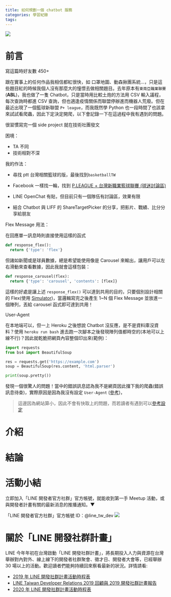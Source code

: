 ```yaml
---
title: 如何規劃一個 chatbot 服務
categories: 學習紀錄
tags:
---
```


<style>
  section.compact {
    font-size: 150%  
  }
  img[alt~="center"] {
    display: block;
    margin: 0 auto;
  }
</style>

![](https://nijialin.com/images/2021/)

# 前言

寫這篇時好友數 450+

跟在實事上的任何作品我相信都紅很快，如 口罩地圖、動森揪團系統...，只是這些題目紅的時候我個人沒有那麼大的憧憬去做相關題目。去年原本有`東南亞職業聯賽`(**ABL**)，我也做了一隻 Chatbot，只是當時用比較土炮的方法用 CSV 輸入議程，每次查詢時都進 CSV 查詢，但也適逢疫情關係而聯盟停辦進而機器人荒廢。但在最近出現了一個籃球新聯盟 `P+ league`，而我既然學 Python 也一段時間了也該拿來試試看爬蟲，因此下定決定開爬，以下會記錄一下在這過程中我有遇到的問題。

很習慣寫完一個 side project 就在技術社團發文

困境：

- TA 不同
- 技術相對不深

我的作法：

- 尋找 ptt 台灣相關籃球的版，最後找到`basketballTW`
- Facebook 一樣找一輪，找到 [P.LEAGUE + 台灣新職業籃球聯賽 (球迷討論區)](https://www.facebook.com/groups/292574422078791)
- LINE OpenChat 有貼，但目前只有一個隊伍有討論區，效果有限

- 結合 Chatbot 與 LIFF 的 ShareTargetPicker 的分享，把影片、戰績、比分分享給朋友
<!-- more -->

Flex Message 用法：

在回應單一訊息時則直接使用這樣的函式

```python
def response_flex():
  return {'type': 'flex'}
```

但諸如新聞或是球員數據，總是希望能使用像是 Carousel 來輸出，讓用戶可以左右滑動來查看數據，因此我就會這樣包裝：

```python
def response_carousel(flex):
  return {'type': 'carousel', 'contents': [flex]}
```

這樣的好處是讓上述 `response_flex()` 可以達到共用的目的，只要個別設計相關的 Flex(使用 [Simulator]())，當邏輯寫完之後產生 1~N 個 Flex Message 並放進一個陣列，丟給 carousel 函式即可達到共用！

User-Agent

在本地端可以，但一上 Heroku 之後想說 Chatbot 沒反應，是不是資料庫沒資料？使用 `heroku run bash` 進去跑一次腳本之後發現陣列值都時空的(本地可以上線不行)？因此就乾脆把網頁內容整個印出來(範例)：

```python
import requests
from bs4 import BeautifulSoup

res = requests.get('https://example.com')
soup = BeautifulSoup(res.content, 'html.parser')

print(soup.pretty())
```

發現一個很驚人的問題！當中的錯誤訊息認為我不是網頁因此擋下我的爬蟲(錯誤訊息待查)，實際原因是因為我沒有設定 `User-Agent` ([參考](https://stackoverflow.com/questions/27652543/how-to-use-python-requests-to-fake-a-browser-visit-a-k-a-and-generate-user-agent))，

> 這邊因為網站算小，因此不會有快取上的問題，而若讀者有遇到可以[參考設定](https://stackoverflow.com/questions/53899170/python-3-beautifulsoup-and-cache)

# 介紹

# 結論

# 活動小結

立即加入「LINE 開發者官方社群」官方帳號，就能收到第一手 Meetup 活動，或與開發者計畫有關的最新消息的推播通知。▼

「LINE 開發者官方社群」官方帳號 ID：@line_tw_dev
![](https://www.evanlin.com/images/2020/line-tw-dev-qr.png)

# 關於「LINE 開發社群計畫」

LINE 今年年初在台灣啟動「LINE 開發社群計畫」，將長期投入人力與資源在台灣舉辦對內對外、線上線下的開發者社群聚會、徵才日、開發者大會等，已經舉辦 30 場以上的活動。歡迎讀者們能夠持續回來察看最新的狀況。詳情請看:

- [2019 年 LINE 開發社群計畫活動時程表](https://engineering.linecorp.com/zh-hant/blog/line-taiwan-developer-relations-2019-plan/)
- [LINE Taiwan Developer Relations 2019 回顧與 2019 開發社群計畫報告](https://engineering.linecorp.com/zh-hant/blog/line-taiwan-developer-relations-2019/)
- [2020 年 LINE 開發社群計畫活動時程表](https://engineering.linecorp.com/zh-hant/blog/2020-line-tw-devrel/)
